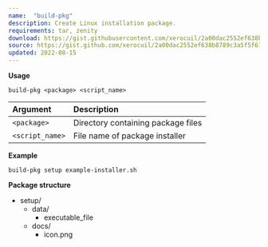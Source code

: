 ```yaml
---
name:  "build-pkg"
description: Create Linux installation package.
requirements: tar, zenity
download: https://gist.githubusercontent.com/xerocuil/2a00dac2552ef638b8789c3a5f5f61af/raw/build-pkg.sh
source: https://gist.github.com/xerocuil/2a00dac2552ef638b8789c3a5f5f61af
updated: 2022-08-15
---
```


**Usage**

`build-pkg <package> <script_name>`

Argument        | Description
:-------        | :----------
`<package>`     | Directory containing package files
`<script_name>` | File name of package installer

**Example**

`build-pkg setup example-installer.sh`

**Package structure**

- setup/
  + data/
    * executable_file
  + docs/
    * icon.png
